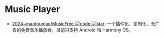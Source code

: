 # Music Player

- [2024~maotoumao/MusicFree ![code](https://ng-tech.icu/assets/code.svg) ![star](https://img.shields.io/github/stars/maotoumao/MusicFree)](https://github.com/maotoumao/MusicFree): 一个插件化、定制化、无广告的免费音乐播放器，目前只支持 Android 和 Harmony OS。
